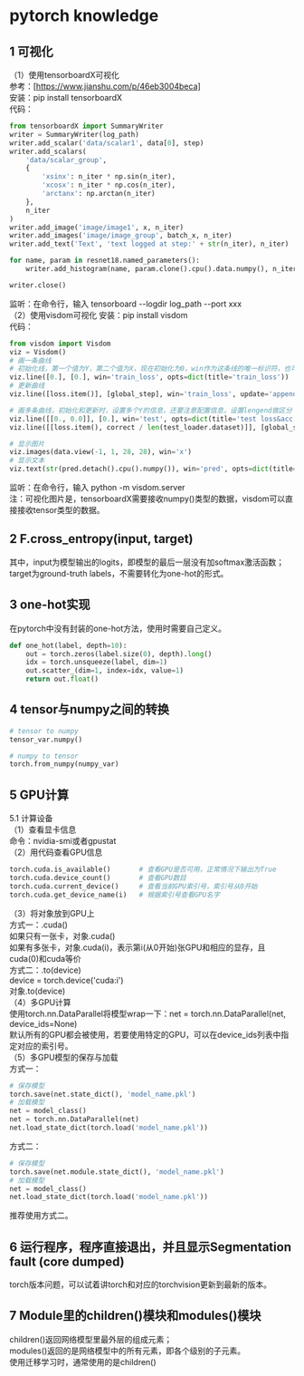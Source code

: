 # pytorch knowledge
## 1 可视化
（1）使用tensorboardX可视化   
参考：[https://www.jianshu.com/p/46eb3004beca]  
安装：pip install tensorboardX  
代码：  
```python
from tensorboardX import SummaryWriter
writer = SummaryWriter(log_path)
writer.add_scalar('data/scalar1', data[0], step)
writer.add_scalars(
    'data/scalar_group', 
    {
        'xsinx': n_iter * np.sin(n_iter),
        'xcosx': n_iter * np.cos(n_iter),
        'arctanx': np.arctan(n_iter)
    },
    n_iter
)
writer.add_image('image/image1', x, n_iter)
writer.add_images('image/image_group', batch_x, n_iter)
writer.add_text('Text', 'text logged at step:' + str(n_iter), n_iter)

for name, param in resnet18.named_parameters():
    writer.add_histogram(name, param.clone().cpu().data.numpy(), n_iter)

writer.close()
```
监听：在命令行，输入 tensorboard --logdir log_path --port xxx  
（2）使用visdom可视化
安装：pip install visdom  
代码：  
```python
from visdom import Visdom
viz = Visdom()
# 画一条曲线
# 初始化线，第一个值为Y，第二个值为X，现在初始化为0，win作为这条线的唯一标识符，也可以设置envs来管理win，opts是额外的配置信息
viz.line([0.], [0.], win='train_loss', opts=dict(title='train_loss'))
# 更新曲线
viz.line([loss.item()], [global_step], win='train_loss', update='append')

# 画多条曲线，初始化和更新时，设置多个Y的信息，还要注意配置信息，设置lengend做区分
viz.line([[0., 0.0]], [0.], win='test', opts=dict(title='test loss&acc.', legend=['loss', 'acc.']))
viz.line([[loss.item(), correct / len(test_loader.dataset)]], [global_step], win='test', update='append')

# 显示图片
viz.images(data.view(-1, 1, 28, 28), win='x')
# 显示文本
viz.text(str(pred.detach().cpu().numpy()), win='pred', opts=dict(title='pred'))
```
监听：在命令行，输入 python -m visdom.server  
注：可视化图片是，tensorboardX需要接收numpy()类型的数据，visdom可以直接接收tensor类型的数据。
## 2 F.cross_entropy(input, target)  
其中，input为模型输出的logits，即模型的最后一层没有加softmax激活函数；  
target为ground-truth labels，不需要转化为one-hot的形式。  
## 3 one-hot实现  
在pytorch中没有封装的one-hot方法，使用时需要自己定义。   
```python
def one_hot(label, depth=10):
    out = torch.zeros(label.size(0), depth).long()
    idx = torch.unsqueeze(label, dim=1)
    out.scatter_(dim=1, index=idx, value=1)
    return out.float()
```
## 4 tensor与numpy之间的转换
```python
# tensor to numpy
tensor_var.numpy()

# numpy to tensor
torch.from_numpy(numpy_var)
```
## 5 GPU计算
5.1 计算设备  
（1）查看显卡信息  
命令：nvidia-smi或者gpustat  
（2）用代码查看GPU信息  
```python
torch.cuda.is_available()       # 查看GPU是否可用，正常情况下输出为True
torch.cuda.device_count()       # 查看GPU数目
torch.cuda.current_device()     # 查看当前GPU索引号，索引号从0开始
torch.cuda.get_device_name(i)   # 根据索引号查看GPU名字
```
（3）将对象放到GPU上  
方式一：.cuda()  
如果只有一张卡，对象.cuda()  
如果有多张卡，对象.cuda(i)，表示第i(从0开始)张GPU和相应的显存，且cuda(0)和cuda等价  
方式二：.to(device)  
device = torch.device('cuda:i')  
对象.to(device)  
（4）多GPU计算  
使用torch.nn.DataParallel将模型wrap一下：net = torch.nn.DataParallel(net, device_ids=None)  
默认所有的GPU都会被使用，若要使用特定的GPU，可以在device_ids列表中指定对应的索引号。  
（5）多GPU模型的保存与加载  
方式一：  
```python
# 保存模型
torch.save(net.state_dict(), 'model_name.pkl')
# 加载模型
net = model_class()
net = torch.nn.DataParallel(net)
net.load_state_dict(torch.load('model_name.pkl'))
```
方式二：  
```python
# 保存模型
torch.save(net.module.state_dict(), 'model_name.pkl')
# 加载模型
net = model_class()
net.load_state_dict(torch.load('model_name.pkl'))
```
推荐使用方式二。  
## 6 运行程序，程序直接退出，并且显示Segmentation fault (core dumped)   
torch版本问题，可以试着讲torch和对应的torchvision更新到最新的版本。  
## 7 Module里的children()模块和modules()模块
children()返回网络模型里最外层的组成元素；    
modules()返回的是网络模型中的所有元素，即各个级别的子元素。  
使用迁移学习时，通常使用的是children()  
